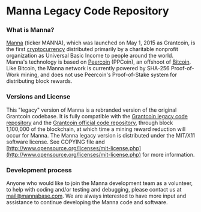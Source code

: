 Manna Legacy Code Repository
==================================

### What is Manna?
[Manna](http://www.mannabase.com/) (ticker MANNA), which was launched on May 1, 2015 as Grantcoin, is the first [cryptocurrency](https://en.wikipedia.org/wiki/Cryptocurrency) distributed primarily by a charitable nonprofit organization as Universal Basic Income to people around the world. Manna's technology is based on [Peercoin](http://peercoin.net/) (PPCoin), an offshoot of [Bitcoin](http://en.wikipedia.org/wiki/Bitcoin). Like Bitcoin, the Manna network is currently powered by SHA-256 Proof-of-Work mining, and does not use Peercoin's Proof-of-Stake system for distributing block rewards.

### Versions and License
This "legacy" version of Manna is a rebranded version of the original Grantcoin codebase. It is fully compatible with the [Grantcoin legacy code repository](https://github.com/grantcoin/grantcoin-legacy) and the [Grantcoin official code repository](https://github.com/grantcoin/grantcoin), through block 1,100,000 of the blockchain, at which time a mining reward reduction will occur for Manna. The Manna legacy version is distributed under the MIT/X11 software license. See COPYING file and [http://www.opensource.org/licenses/mit-license.php](http://www.opensource.org/licenses/mit-license.php) for more information.

### Development process
Anyone who would like to join the Manna development team as a volunteer, to help with coding and/or testing and debugging, please contact us at mail@mannabase.com. We are always interested to have more input and assistance to continue developing the Manna code and software.

